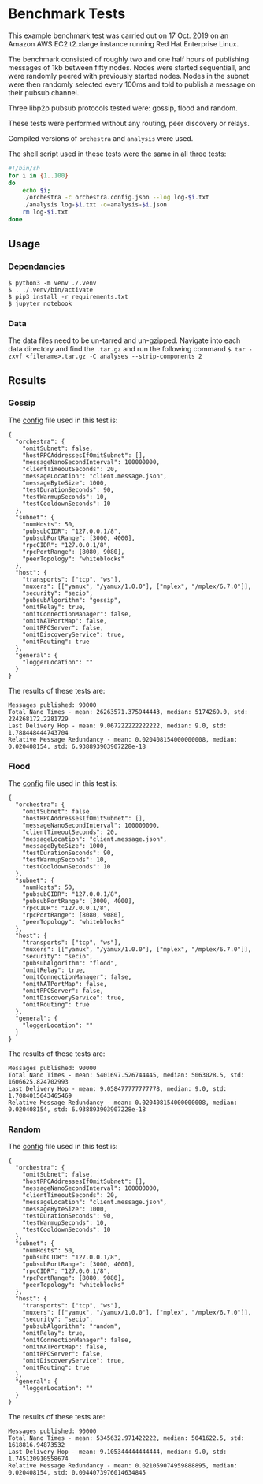 # Benchmark Tests

This example benchmark test was carried out on 17 Oct. 2019 on an Amazon AWS EC2 t2.xlarge instance running Red Hat Enterprise Linux.

The benchmark consisted of roughly two and one half hours of publishing messages of 1kb between fifty nodes. Nodes were started sequentiall, and were randomly peered with previously started nodes. Nodes in the subnet were then randomly selected every 100ms and told to publish a message on their pubsub channel.

Three libp2p pubsub protocols tested were: gossip, flood and random.

These tests were performed without any routing, peer discovery or relays.

Compiled versions of `orchestra` and `analysis` were used.

The shell script used in these tests were the same in all three tests:

```sh
#!/bin/sh
for i in {1..100} 
do 
	echo $i; 
	./orchestra -c orchestra.config.json --log log-$i.txt
	./analysis log-$i.txt -o=analysis-$i.json
	rm log-$i.txt
done
```

## Usage

### Dependancies

```
$ python3 -m venv ./.venv
$ . ./.venv/bin/activate
$ pip3 install -r requirements.txt
$ jupyter notebook
```

### Data

The data files need to be un-tarred and un-gzipped. Navigate into each data directory and find the `.tar.gz` and run the following command `$ tar -zxvf <filename>.tar.gz -C analyses --strip-components 2`

## Results

### Gossip

The [config](./data/gossip/orchestra.config.json) file used in this test is:

```
{
  "orchestra": {
    "omitSubnet": false,
    "hostRPCAddressesIfOmitSubnet": [],
    "messageNanoSecondInterval": 100000000,
    "clientTimeoutSeconds": 20,
    "messageLocation": "client.message.json",
    "messageByteSize": 1000,
    "testDurationSeconds": 90,
    "testWarmupSeconds": 10,
    "testCooldownSeconds": 10
  },
  "subnet": {
    "numHosts": 50,
    "pubsubCIDR": "127.0.0.1/8",
    "pubsubPortRange": [3000, 4000],
    "rpcCIDR": "127.0.0.1/8",
    "rpcPortRange": [8080, 9080],
    "peerTopology": "whiteblocks"
  },
  "host": {
    "transports": ["tcp", "ws"],
    "muxers": [["yamux", "/yamux/1.0.0"], ["mplex", "/mplex/6.7.0"]],
    "security": "secio",
    "pubsubAlgorithm": "gossip",
    "omitRelay": true,
    "omitConnectionManager": false,
    "omitNATPortMap": false,
    "omitRPCServer": false,
    "omitDiscoveryService": true,
    "omitRouting": true
  },
  "general": {
    "loggerLocation": ""
  }
}
```

The results of these tests are:

```
Messages published: 90000
Total Nano Times - mean: 26263571.375944443, median: 5174269.0, std: 224268172.2281729
Last Delivery Hop - mean: 9.067222222222222, median: 9.0, std: 1.788448444743704
Relative Message Redundancy - mean: 0.020408154000000008, median: 0.020408154, std: 6.938893903907228e-18
```

### Flood

The [config](./data/flood/orchestra.config.json) file used in this test is:

```
{
  "orchestra": {
    "omitSubnet": false,
    "hostRPCAddressesIfOmitSubnet": [],
    "messageNanoSecondInterval": 100000000,
    "clientTimeoutSeconds": 20,
    "messageLocation": "client.message.json",
    "messageByteSize": 1000,
    "testDurationSeconds": 90,
    "testWarmupSeconds": 10,
    "testCooldownSeconds": 10
  },
  "subnet": {
    "numHosts": 50,
    "pubsubCIDR": "127.0.0.1/8",
    "pubsubPortRange": [3000, 4000],
    "rpcCIDR": "127.0.0.1/8",
    "rpcPortRange": [8080, 9080],
    "peerTopology": "whiteblocks"
  },
  "host": {
    "transports": ["tcp", "ws"],
    "muxers": [["yamux", "/yamux/1.0.0"], ["mplex", "/mplex/6.7.0"]],
    "security": "secio",
    "pubsubAlgorithm": "flood",
    "omitRelay": true,
    "omitConnectionManager": false,
    "omitNATPortMap": false,
    "omitRPCServer": false,
    "omitDiscoveryService": true,
    "omitRouting": true
  },
  "general": {
    "loggerLocation": ""
  }
}
```

The results of these tests are:

```
Messages published: 90000
Total Nano Times - mean: 5401697.526744445, median: 5063028.5, std: 1606625.824702993
Last Delivery Hop - mean: 9.058477777777778, median: 9.0, std: 1.7084015643465469
Relative Message Redundancy - mean: 0.020408154000000008, median: 0.020408154, std: 6.938893903907228e-18
```

### Random

The [config](./data/random/orchestra.config.json) file used in this test is:

```
{
  "orchestra": {
    "omitSubnet": false,
    "hostRPCAddressesIfOmitSubnet": [],
    "messageNanoSecondInterval": 100000000,
    "clientTimeoutSeconds": 20,
    "messageLocation": "client.message.json",
    "messageByteSize": 1000,
    "testDurationSeconds": 90,
    "testWarmupSeconds": 10,
    "testCooldownSeconds": 10
  },
  "subnet": {
    "numHosts": 50,
    "pubsubCIDR": "127.0.0.1/8",
    "pubsubPortRange": [3000, 4000],
    "rpcCIDR": "127.0.0.1/8",
    "rpcPortRange": [8080, 9080],
    "peerTopology": "whiteblocks"
  },
  "host": {
    "transports": ["tcp", "ws"],
    "muxers": [["yamux", "/yamux/1.0.0"], ["mplex", "/mplex/6.7.0"]],
    "security": "secio",
    "pubsubAlgorithm": "random",
    "omitRelay": true,
    "omitConnectionManager": false,
    "omitNATPortMap": false,
    "omitRPCServer": false,
    "omitDiscoveryService": true,
    "omitRouting": true
  },
  "general": {
    "loggerLocation": ""
  }
}
```

The results of these tests are:

```
Messages published: 90000
Total Nano Times - mean: 5345632.971422222, median: 5041622.5, std: 1618816.94873532
Last Delivery Hop - mean: 9.105344444444444, median: 9.0, std: 1.745120910558674
Relative Message Redundancy - mean: 0.021059074959888895, median: 0.020408154, std: 0.0044073976014634845
```
